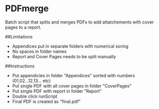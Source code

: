 # PDFmerge

Batch script that splits and merges PDFs to add attatchements with cover pages to a report.

##Limitations
* Appendices put in separate folders with numerical soring
* No spaces in folder names
* Report and Cover Pages needs to be split manually

##Instructions
* Put appendicies in folder "Appendices" sorted with numbers (01,02...12,13... etc)
* Put single PDF with all cover pages in folder "CoverPages"
* Put single PDF with report in folder "Report"
* Double click runScript
* Final PDF is created as "final.pdf"
